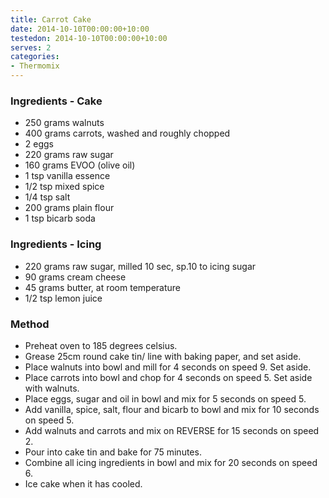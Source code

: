 ```yaml
---
title: Carrot Cake
date: 2014-10-10T00:00:00+10:00
testedon: 2014-10-10T00:00:00+10:00
serves: 2
categories:
- Thermomix
---
```











### Ingredients - Cake

* 250 grams walnuts
* 400 grams carrots, washed and roughly chopped
* 2 eggs
* 220 grams raw sugar
* 160 grams EVOO (olive oil)
* 1 tsp vanilla essence
* 1/2 tsp mixed spice
* 1/4 tsp salt
* 200 grams plain flour
* 1 tsp bicarb soda

### Ingredients - Icing

* 220 grams raw sugar, milled 10 sec, sp.10 to icing sugar
* 90 grams cream cheese
* 45 grams butter, at room temperature
* 1/2 tsp lemon juice

### Method

* Preheat oven to 185 degrees celsius.
* Grease 25cm round cake tin/ line with baking paper, and set aside.
* Place walnuts into bowl and mill for 4 seconds on speed 9. Set aside.
* Place carrots into bowl and chop for 4 seconds on speed 5. Set aside with walnuts.
* Place eggs, sugar and oil in bowl and mix for 5 seconds on speed 5.
* Add vanilla, spice, salt, flour and bicarb to bowl and mix for 10 seconds on speed 5.
* Add walnuts and carrots and mix on REVERSE for 15 seconds on speed 2.
* Pour into cake tin and bake for 75 minutes.
* Combine all icing ingredients in bowl and mix for 20 seconds on speed 6.
* Ice cake when it has cooled.
